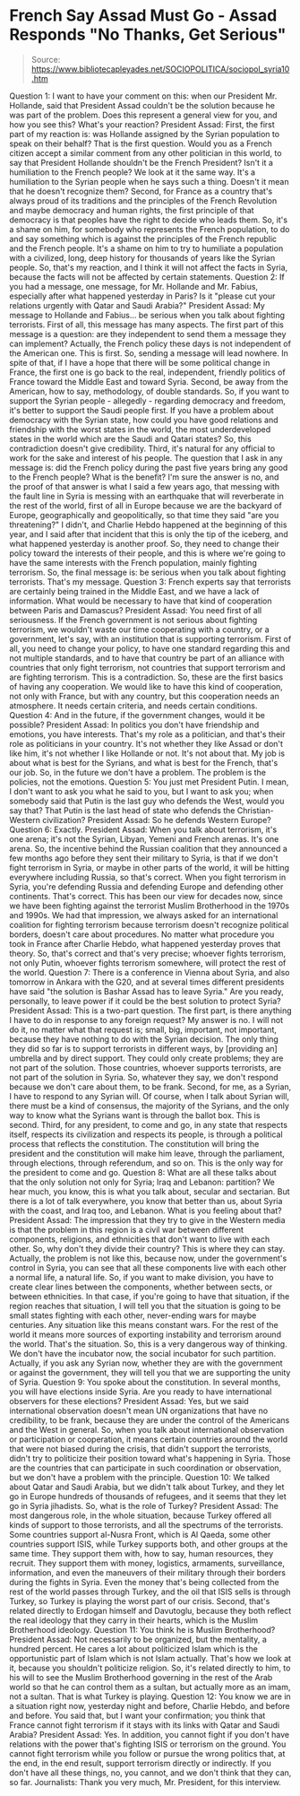 # French Say Assad Must Go - Assad Responds "No Thanks, Get Serious"

> Source: https://www.bibliotecapleyades.net/SOCIOPOLITICA/sociopol_syria10.htm

Question 1:
I want to have your comment on this: when our President Mr.
Hollande, said that President Assad couldn't be the solution
because he was part of the problem.
Does this represent a general view
for you, and how you see this? What's your reaction?
President Assad:
First, the first part of my reaction is: was Hollande assigned
by the Syrian population to speak on their behalf?
That is the first question.
Would
you as a French citizen accept a similar comment from any other
politician in this world, to say that President Hollande
shouldn't be the French President? Isn't it a humiliation to the
French people?
We look at it the same way. It's a
humiliation to the Syrian people when he says such a thing.
Doesn't it mean that he doesn't recognize them?
Second, for France as a country
that's always proud of its traditions and the principles of the
French Revolution and maybe democracy and human rights, the
first principle of that democracy is that peoples have the right
to decide who leads them.
So, it's a shame on him, for
somebody who represents the French population, to do and say
something which is against the principles of the French republic
and the French people. It's a shame on him to try to humiliate a
population with a civilized, long, deep history for thousands of
years like the Syrian people.
So, that's my reaction, and I think
it will not affect the facts in Syria, because the facts will
not be affected by certain statements.
Question 2:
If you had a message, one message, for Mr. Hollande and Mr.
Fabius, especially after what happened yesterday in Paris? Is it
"please cut your relations urgently with Qatar and Saudi
Arabia?"
President Assad:
My message to Hollande and Fabius... be serious when you talk
about fighting terrorists.
First of all, this message has many
aspects. The first part of this message is a question:
are they
independent to send them a message they can implement?
Actually, the French policy these
days is not independent of the American one. This is first.
So, sending a message will lead
nowhere. In spite of that, if I have a hope that there will be
some political change in France, the first one is go back to the
real, independent, friendly politics of France toward the Middle
East and toward Syria.
Second, be away from the American,
how to say, methodology, of double standards. So, if you want to
support the Syrian people - allegedly - regarding democracy and
freedom, it's better to support the Saudi people first.
If you have a problem about
democracy with the Syrian state, how could you have good
relations and friendship with the worst states in the world, the
most underdeveloped states in the world which are the Saudi and
Qatari states? So, this contradiction doesn't give credibility.
Third, it's natural for any official
to work for the sake and interest of his people. The question
that I ask in any message is:
did the French policy during the
past five years bring any good to the French people? What is the
benefit?
I'm sure the answer is no, and the
proof of that answer is what I said a few years ago, that
messing with the fault line in Syria is messing with an
earthquake that will reverberate in the rest of the world, first
of all in Europe because we are the backyard of Europe,
geographically and geopolitically, so that time they said "are
you threatening?"
I didn't, and
Charlie Hebdo happened
at the beginning of this year, and I said after that incident
that this is only the tip of the iceberg, and what happened
yesterday is another proof.
So, they need to change their policy
toward the interests of their people, and this is where we're
going to have the same interests with the French population,
mainly fighting terrorism.
So, the final message is:
be serious
when you talk about fighting terrorists.
That's my message.
Question 3:
French experts say that terrorists are certainly being trained
in the Middle East, and we have a lack of information. What
would be necessary to have that kind of cooperation between
Paris and Damascus?
President Assad:
You need first of all seriousness.
If the French government is not
serious about fighting terrorism, we wouldn't waste our time
cooperating with a country, or a government, let's say, with an
institution that is supporting terrorism.
First of all, you need to change
your policy, to have one standard regarding this and not
multiple standards, and to have that country be part of an
alliance with countries that only fight terrorism, not countries
that support terrorism and are fighting terrorism. This is a contradiction.
So, these
are the first basics of having any cooperation.
We would like to have this kind of
cooperation, not only with France, but with any country, but
this cooperation needs an atmosphere. It needs certain criteria,
and needs certain conditions.
Question 4:
And in the future, if the government changes, would it be
possible?
President Assad:
In politics you don't have friendship and emotions, you have
interests. That's my role as a politician, and
that's their role as politicians in your country.
It's not
whether they like Assad or don't like him, it's not whether I
like Hollande or not. It's not about that. My job is about what
is best for the Syrians, and what is best for the French, that's
our job.
So, in the future we don't have a
problem. The problem is the policies, not the emotions.
Question 5:
You just met President Putin. I mean, I don't want to ask you
what he said to you, but I want to ask you; when somebody said
that Putin is the last guy who defends the West, would you say
that? That Putin is the last head of state
who defends the Christian-Western civilization?
President Assad:
So he defends Western Europe?
Question 6:
Exactly.
President Assad:
When you talk about terrorism, it's one arena; it's not the
Syrian, Libyan, Yemeni and French arenas. It's one arena.
So, the incentive behind the Russian
coalition that they announced a few months ago before they sent
their military to Syria, is that if we don't fight terrorism in
Syria, or maybe in other parts of the world, it will be hitting
everywhere including Russia, so that's correct.
When you fight terrorism in Syria,
you're defending Russia and defending Europe and defending other
continents. That's correct.
This has been our view for decades
now, since we have been fighting against the terrorist
Muslim
Brotherhood in the 1970s and 1990s. We had that impression, we
always asked for an international coalition for fighting
terrorism because terrorism doesn't recognize political borders,
doesn't care about procedures.
No matter what procedure you took in
France after Charlie Hebdo, what happened yesterday proves that
theory.
So, that's correct and that's very
precise; whoever fights terrorism, not only Putin, whoever
fights terrorism somewhere, will protect the rest of the world.
Question 7:
There is a conference in Vienna about Syria, and also tomorrow
in Ankara with the G20, and at several times different
presidents have said "the solution is Bashar Assad has to leave
Syria."
Are you ready, personally, to leave
power if it could be the best solution to protect Syria?
President Assad:
This is a two-part question.
The first part, is there anything I
have to do in response to any foreign request? My answer is no.
I will not do it, no matter what that request is; small, big,
important, not important, because they have nothing to do with
the Syrian decision.
The only thing they did so far is to
support terrorists in different ways, by [providing an] umbrella
and by direct support.
They could only create problems;
they are not part of the solution. Those countries, whoever
supports terrorists, are not part of the solution in Syria. So,
whatever they say, we don't respond because we don't care about
them, to be frank.
Second, for me, as a Syrian, I have
to respond to any Syrian will. Of course, when I talk about
Syrian will, there must be a kind of consensus, the majority of
the Syrians, and the only way to know what the Syrians want is
through the ballot box. This is second.
Third, for any president, to come
and go, in any state that respects itself, respects its
civilization and respects its people, is through a political
process that reflects the constitution. The constitution will
bring the president and the constitution will make him leave,
through the parliament, through elections, through referendum,
and so on.
This is the only way for the
president to come and go.
Question 8:
What are all these talks about that the only solution not only
for Syria; Iraq and Lebanon: partition? We hear much, you know,
this is what you talk about, secular and sectarian.
But there is a lot of talk
everywhere, you know that better than us, about Syria with the
coast, and Iraq too, and Lebanon. What is you feeling about
that?
President Assad:
The impression that they try to give in the Western media is
that the problem in this region is a civil war between different
components, religions, and ethnicities that don't want to live
with each other.
So, why don't they divide their
country? This is where they can stay.
Actually, the problem is
not like this, because now, under the government's control in
Syria, you can see that all these components live with each
other a normal life, a natural life.
So, if you want to make division,
you have to create clear lines between the components, whether
between sects, or between ethnicities. In that case, if you're
going to have that situation, if the region reaches that
situation, I will tell you that the situation is going to be
small states fighting with each other, never-ending wars for
maybe centuries.
Any situation like this means
constant wars. For the rest of the world it means more sources
of exporting instability and terrorism around the world. That's
the situation. So, this is a very dangerous way of thinking.
We don't have the incubator now, the
social incubator for such partition.
Actually, if you ask any Syrian now,
whether they are with the government or against the government,
they will tell you that we are supporting the unity of Syria.
Question 9:
You spoke about the constitution. In several months, you will
have elections inside Syria. Are you ready to have international
observers for these elections?
President Assad:
Yes, but we said international observation doesn't mean
UN
organizations that have no credibility, to be frank, because
they are under the control of the Americans and the West in
general.
So, when you talk about
international observation or participation or cooperation, it
means certain countries around the world that were not biased
during the crisis, that didn't support the terrorists, didn't
try to politicize their position toward what's happening in
Syria.
Those are the countries that can
participate in such coordination or observation, but we don't
have a problem with the principle.
Question 10:
We talked about Qatar and Saudi Arabia, but we didn't talk about
Turkey, and they let go in Europe hundreds of thousands of
refugees, and it seems that they let go in Syria jihadists.
So, what is the role of Turkey?
President Assad:
The most dangerous role, in the whole situation, because Turkey
offered all kinds of support to those terrorists, and all the
spectrums of the terrorists.
Some countries support al-Nusra
Front, which is Al Qaeda, some other countries support ISIS,
while Turkey supports both, and other groups at the same time.
They support them with, how to say, human resources, they
recruit.
They support them with money,
logistics, armaments, surveillance, information, and even the
maneuvers of their military through their borders during the
fights in Syria.
Even the money that's being
collected from the rest of the world passes through Turkey, and
the
oil that ISIS sells is through Turkey, so Turkey is playing
the worst part of our crisis.
Second, that's related directly to
Erdogan himself and Davutoglu, because they both reflect the
real ideology that they carry in their hearts, which is the
Muslim Brotherhood ideology.
Question 11:
You think he is Muslim Brotherhood?
President Assad:
Not necessarily to be organized, but the mentality, a hundred
percent.
He cares a lot about politicized
Islam which is the opportunistic part of Islam which is not
Islam actually. That's how we look at it, because you shouldn't
politicize religion. So, it's related directly to him, to his
will to see the Muslim Brotherhood governing in the rest of the
Arab world so that he can control them as a sultan, but actually
more as an imam, not a sultan.
That is what Turkey is playing.
Question 12:
You know
we are in a situation right now, yesterday night and
before, Charlie Hebdo, and before and before. You said that, but
I want your confirmation; you think that France cannot fight
terrorism if it stays with its links with Qatar and Saudi
Arabia?
President Assad:
Yes. In addition, you cannot fight if you don't have relations
with the power that's fighting ISIS or terrorism on the ground.
You cannot fight terrorism while you
follow or pursue the wrong politics that, at the end, in the end
result, support terrorism directly or indirectly. If you don't
have all these things, no, you cannot, and we don't think that
they can, so far.
Journalists:
Thank you very much, Mr. President, for this interview.
